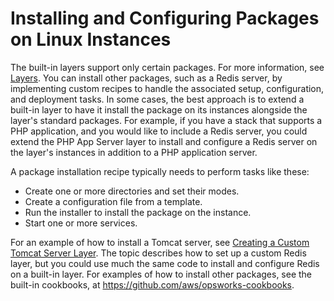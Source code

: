 # Installing and Configuring Packages on Linux Instances<a name="workingcookbook-extend-package"></a>

The built\-in layers support only certain packages\. For more information, see [Layers](workinglayers.md)\. You can install other packages, such as a Redis server, by implementing custom recipes to handle the associated setup, configuration, and deployment tasks\. In some cases, the best approach is to extend a built\-in layer to have it install the package on its instances alongside the layer's standard packages\. For example, if you have a stack that supports a PHP application, and you would like to include a Redis server, you could extend the PHP App Server layer to install and configure a Redis server on the layer's instances in addition to a PHP application server\.

A package installation recipe typically needs to perform tasks like these:
+ Create one or more directories and set their modes\.
+ Create a configuration file from a template\.
+ Run the installer to install the package on the instance\.
+ Start one or more services\.

For an example of how to install a Tomcat server, see [Creating a Custom Tomcat Server Layer](create-custom.md)\. The topic describes how to set up a custom Redis layer, but you could use much the same code to install and configure Redis on a built\-in layer\. For examples of how to install other packages, see the built\-in cookbooks, at [https://github\.com/aws/opsworks\-cookbooks](https://github.com/aws/opsworks-cookbooks)\.